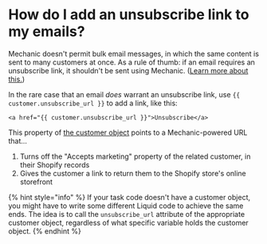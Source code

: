 # How do I add an unsubscribe link to my emails?

Mechanic doesn't permit bulk email messages, in which the same content is sent to many customers at once. As a rule of thumb: if an email requires an unsubscribe link, it shouldn't be sent using Mechanic. \([Learn more about this.](../core/actions/email.md#restrictions)\)

In the rare case that an email _does_ warrant an unsubscribe link, use `{{ customer.unsubscribe_url }}` to add a link, like this:

```text
<a href="{{ customer.unsubscribe_url }}">Unsubscribe</a>
```

This property of [the customer object](../platform/liquid/shopify/customer-object.md) points to a Mechanic-powered URL that...

1. Turns off the "Accepts marketing" property of the related customer, in their Shopify records
2. Gives the customer a link to return them to the Shopify store's online storefront

{% hint style="info" %}
If your task code doesn't have a customer object, you might have to write some different Liquid code to achieve the same ends. The idea is to call the `unsubscribe_url` attribute of the appropriate customer object, regardless of what specific variable holds the customer object.
{% endhint %}

